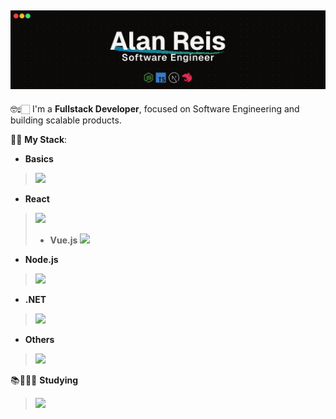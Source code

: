 ## ![](/cover.png)

🤓☝🏻 I'm a **Fullstack Developer**, focused on Software Engineering and building scalable products.

🧠🤖 **My Stack**:
- **Basics**
> ![](https://skillicons.dev/icons?i=ts,tailwind,sass,figma,postgresql,supabase,mongo,aws,docker,githubactions)
- **React** 
> ![](https://skillicons.dev/icons?i=react,next)
> - **Vue.js**
> ![](https://skillicons.dev/icons?i=vue,pinia)
- **Node.js**
> ![](https://skillicons.dev/icons?i=nodejs,express,nestjs,jest,vitest,prisma,bun,elysia)
- **.NET**
> ![](https://skillicons.dev/icons?i=cs,dotnet)
- **Others**
> ![](https://skillicons.dev/icons?i=python,premiere,photoshop)

📚🧑🏻‍💻 **Studying**
> ![](https://skillicons.dev/icons?i=nuxt,graphql)



